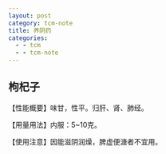 ```yaml
---
layout: post
category: tcm-note
title: 养阴药
categories:
  - - tcm
  - - tcm-note
---
```


## 枸杞子 ##

【性能概要】味甘，性平。归肝、肾、肺经。

【用量用法】内服：5~10克。

【使用注意】因能滋阴润燥，脾虚便溏者不宜用。
